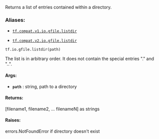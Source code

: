 Returns a list of entries contained within a directory.



### Aliases:

- [ `tf.compat.v1.io.gfile.listdir` ](/api_docs/python/tf/io/gfile/listdir)

- [ `tf.compat.v2.io.gfile.listdir` ](/api_docs/python/tf/io/gfile/listdir)


<devsite-code><pre class="prettyprint lang-python" translate="no" dir="ltr" is-upgraded=""><code translate="no" dir="ltr">tf.io.gfile.listdir(path)
</code></pre></devsite-code>
The list is in arbitrary order. It does not contain the special entries "."
and "..".



#### Args:

- **`path`** : string, path to a directory



#### Returns:
[filename1, filename2, ... filenameN] as strings



#### Raises:
errors.NotFoundError if directory doesn't exist

